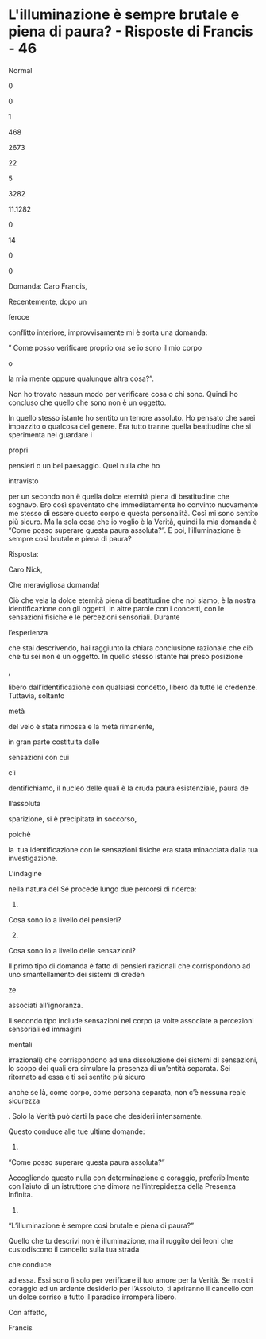 # L'illuminazione è sempre brutale e piena di paura? - Risposte di Francis - 46

Normal

0

0

1

468

2673

22

5

3282

11.1282

0

14

0

0

Domanda: Caro Francis,

Recentemente, dopo un 

feroce

 conflitto interiore, improvvisamente mi è sorta una domanda:

” Come posso verificare proprio ora se io sono il mio corpo 

o

 la mia mente oppure qualunque altra cosa?”.

Non ho trovato nessun modo per verificare cosa o chi sono. Quindi ho concluso che quello che sono non è un oggetto.

In quello stesso istante ho sentito un terrore assoluto. Ho pensato che sarei impazzito o qualcosa del genere. Era tutto tranne quella beatitudine che si sperimenta nel guardare i 

propri

 pensieri o un bel paesaggio. Quel nulla che ho 

intravisto

 per un secondo non è quella dolce eternità piena di beatitudine che sognavo. Ero così spaventato che immediatamente ho convinto nuovamente me stesso di essere questo corpo e questa personalità. Così mi sono sentito più sicuro. Ma la sola cosa che io voglio è la Verità, quindi la mia domanda è “Come posso superare questa paura assoluta?”. E poi, l’illuminazione è sempre così brutale e piena di paura?

Risposta:

Caro Nick,

Che meravigliosa domanda!

Ciò che vela la dolce eternità piena di beatitudine che noi siamo, è la nostra identificazione con gli oggetti, in altre parole con i concetti, con le sensazioni fisiche e le percezioni sensoriali. Durante 

l’esperienza

 che stai descrivendo, hai raggiunto la chiara conclusione razionale che ciò che tu sei non è un oggetto. In quello stesso istante hai preso posizione

, 

libero dall’identificazione con qualsiasi concetto, libero da tutte le credenze. Tuttavia, soltanto 

metà

 del velo è stata rimossa e la metà rimanente, 

in gran parte costituita dalle

 sensazioni con cui 

c’i

dentifichiamo, il nucleo delle quali è la cruda paura esistenziale, paura de

ll’assoluta

 sparizione, si è precipitata in soccorso, 

poichè

 la  tua identificazione con le sensazioni fisiche era stata minacciata dalla tua investigazione. 

L’indagine

 nella natura del Sé procede lungo due percorsi di ricerca:

1.  

Cosa      sono io a livello dei pensieri?

2.  

Cosa      sono io a livello delle sensazioni?

Il primo tipo di domanda è fatto di pensieri razionali che corrispondono ad uno smantellamento dei sistemi di creden

ze

 associati all’ignoranza.

Il secondo tipo include sensazioni nel corpo (a volte associate a percezioni sensoriali ed immagini 

mentali

 irrazionali) che corrispondono ad una dissoluzione dei sistemi di sensazioni, lo scopo dei quali era simulare la presenza di un’entità separata. Sei ritornato ad essa e ti sei sentito più sicuro 

anche se là, come corpo, come persona separata, non c’è nessuna reale sicurezza

. Solo la Verità può darti la pace che desideri intensamente.

Questo conduce alle tue ultime domande:

1.  

“Come      posso superare questa paura assoluta?”

Accogliendo questo nulla con determinazione e coraggio, preferibilmente con l’aiuto di un istruttore che dimora nell’intrepidezza della Presenza Infinita.

1.  

“L’illuminazione      è sempre così brutale e piena di paura?”

Quello che tu descrivi non è illuminazione, ma il ruggito dei leoni che custodiscono il cancello sulla tua strada 

che conduce

 ad essa. Essi sono lì solo per verificare il tuo amore per la Verità. Se mostri coraggio ed un ardente desiderio per l’Assoluto, ti apriranno il cancello con un dolce sorriso e tutto il paradiso irromperà libero.

Con affetto,

Francis 

